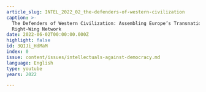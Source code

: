 ```yaml
---
article_slug: INTEL_2022_02_the-defenders-of-western-civilization
caption: >-
  The Defenders of Western Civilization: Assembling Europe’s Transnational
  Right-Wing Network
date: 2022-06-02T00:00:00.000Z
highlight: false
id: 3QIJi_HdMaM
index: 0
issue: content/issues/intellectuals-against-democracy.md
language: English
type: youtube
years: 2022

---
```

